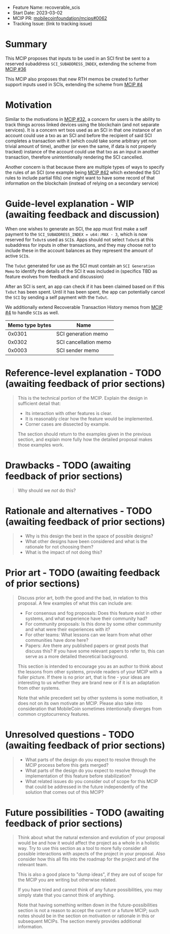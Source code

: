 - Feature Name: recoverable_scis
- Start Date: 2023-03-02
- MCIP PR: [mobilecoinfoundation/mcips#0062](https://github.com/mobilecoinfoundation/mcips/pull/0062)
- Tracking Issue: (link to tracking issue)

# Summary

[summary]: #summary

This MCIP proposes that inputs to be used in an SCI first be sent to a reserved subaddress `SCI_SUBADDRESS_INDEX`, extending the scheme from [MCIP #36](0036-reserved-subaddresses.md)

This MCIP also proposes that new RTH memos be created to further support inputs used in SCIs, extending the scheme from [MCIP #4](0004-recoverable-transaction-history.md)

# Motivation

[motivation]: #motivation

Similar to the motivations in [MCIP #32](0032-fog-compatible-gift-codes.md), a concern for users is the ability to track things across linked devices using the blockchain (and not separate services). It is a concern wrt txos used as an SCI in that one instance of an account could use a txo as an SCI and before the recipient of said SCI completes a transaction with it (which could take some arbitrary yet non trivial amount of time), another (or even the same, if data is not properly tracked) instance of the account could use that txo as an input in another transaction, therefore unintentionally rendering the SCI cancelled.

Another concern is that because there are multiple types of ways to specify the rules of an SCI (one example being [MCIP #42](0042-partial-fill-rules.md) which extended the SCI rules to include partial fills) one might want to have some record of that information on the blockchain (instead of relying on a secondary service)

# Guide-level explanation - WIP (awaiting feedback and discussion)

[guide-level-explanation]: #guide-level-explanation

When one wishes to generate an SCI, the app must first make a self payment to the `SCI_SUBADDRESS_INDEX = u64::MAX - 3`, which is now reserved for `TxOut`s used as `SCI`s.
Apps should not select `TxOut`s at this subaddress for inputs in other transactions, and they may choose not to include these in the account balances as they represent the amount of active `SCI`s.

The `TxOut` generated for use as the SCI must contain an `SCI Generation Memo` to identify the details of the SCI it was included in (specifics TBD as feature evolves from feedback and discussion)

After an SCI is sent, an app can check if it has been claimed based on if this `TxOut` has been spent. Until it has been spent, the app can potentially cancel the `SCI` by sending a self payment with the `TxOut`.

We additionally extend Recoverable Transaction History memos from [MCIP #4](0004-recoverable-transaction-history.md) to handle `SCI`s as well.

| Memo type bytes | Name                  |
| --------------- | --------------------- |
| 0x0301          | SCI generation memo   |
| 0x0302          | SCI cancellation memo |
| 0x0003          | SCI sender memo       |

# Reference-level explanation - TODO (awaiting feedback of prior sections)

[reference-level-explanation]: #reference-level-explanation

> This is the technical portion of the MCIP. Explain the design in sufficient detail that:
>
> - Its interaction with other features is clear.
> - It is reasonably clear how the feature would be implemented.
> - Corner cases are dissected by example.
>
> The section should return to the examples given in the previous section, and explain more fully how the detailed proposal makes those examples work.

# Drawbacks - TODO (awaiting feedback of prior sections)

[drawbacks]: #drawbacks

> Why should we _not_ do this?

# Rationale and alternatives - TODO (awaiting feedback of prior sections)

[rationale-and-alternatives]: #rationale-and-alternatives

> - Why is this design the best in the space of possible designs?
> - What other designs have been considered and what is the rationale for not choosing them?
> - What is the impact of not doing this?

# Prior art - TODO (awaiting feedback of prior sections)

[prior-art]: #prior-art

> Discuss prior art, both the good and the bad, in relation to this proposal.
> A few examples of what this can include are:
>
> - For consensus and fog proposals: Does this feature exist in other systems, and what experience have their community had?
> - For community proposals: Is this done by some other community and what were their experiences with it?
> - For other teams: What lessons can we learn from what other communities have done here?
> - Papers: Are there any published papers or great posts that discuss this? If you have some relevant papers to refer to, this can serve as a more detailed theoretical background.
>
> This section is intended to encourage you as an author to think about the lessons from other systems, provide readers of your MCIP with a fuller picture.
> If there is no prior art, that is fine - your ideas are interesting to us whether they are brand new or if it is an adaptation from other systems.
>
> Note that while precedent set by other systems is some motivation, it does not on its own motivate an MCIP.
> Please also take into consideration that MobileCoin sometimes intentionally diverges from common cryptocurrency features.

# Unresolved questions - TODO (awaiting feedback of prior sections)

[unresolved-questions]: #unresolved-questions

> - What parts of the design do you expect to resolve through the MCIP process before this gets merged?
> - What parts of the design do you expect to resolve through the implementation of this feature before stabilization?
> - What related issues do you consider out of scope for this MCIP that could be addressed in the future independently of the solution that comes out of this MCIP?

# Future possibilities - TODO (awaiting feedback of prior sections)

[future-possibilities]: #future-possibilities

> Think about what the natural extension and evolution of your proposal would
> be and how it would affect the project as a whole in a holistic way. Try to
> use this section as a tool to more fully consider all possible interactions
> with aspects of the project in your proposal. Also consider how this all
> fits into the roadmap for the project and of the relevant team.
>
> This is also a good place to "dump ideas", if they are out of scope for the
> MCIP you are writing but otherwise related.
>
> If you have tried and cannot think of any future possibilities,
> you may simply state that you cannot think of anything.
>
> Note that having something written down in the future-possibilities section
> is not a reason to accept the current or a future MCIP; such notes should be
> in the section on motivation or rationale in this or subsequent MCIPs.
> The section merely provides additional information.
